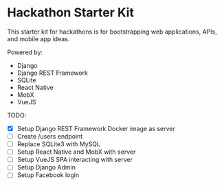 # Hackathon Starter Kit

This starter kit for hackathons is for bootstrapping web applications, APIs, and mobile app ideas.

Powered by:
* Django
* Django REST Framework
* SQLite
* React Native
* MobX
* VueJS

TODO:
- [x] Setup Django REST Framework Docker image as server
- [ ] Create /users endpoint
- [ ] Replace SQLite3 with MySQL
- [ ] Setup React Native and MobX with server
- [ ] Setup VueJS SPA interacting with server
- [ ] Setup Django Admin
- [ ] Setup Facebook login
